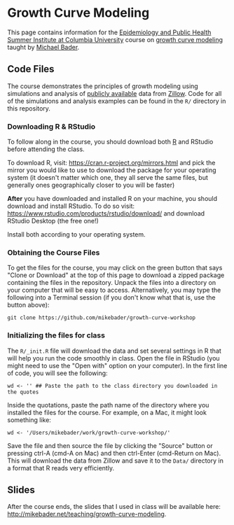 # Growth Curve Modeling

This page contains information for the [Epidemiology and Public Health Summer Institute at Columbia University][epic] course on [growth curve modeling][gmm] taught by [Michael Bader][mdmb]. 

[epic]: https://www.mailman.columbia.edu/research/epidemiology-and-population-health-summer-institute-columbia-university-epic
[gmm]: https://reg.abcsignup.com/reg/event_page.aspx?ek=0013-0020-5f2290882f884f149df911a9c58516a7
[mdmb]: https://mikebader.net/

## Code Files

The course demonstrates the principles of growth modeling using simulations and analysis of [publicly available][zillow-data] data from [Zillow][]. Code for all of the simulations and analysis examples can be found in the `R/` directory in this repository. 

[zillow-data]: https://www.zillow.com/research/data/
[Zillow]: http://www.zillow.com/

### Downloading R & RStudio
To follow along in the course, you should download both [R][] and RStudio before attending the class. 

[R]: https://ctan.r-project.org/
[RStudio]: https://www.rstudio.com/

To download R, visit: https://cran.r-project.org/mirrors.html and pick the mirror you would like to use to download the package for your operating system (it doesn't matter which one, they all serve the same files, but generally ones geographically closer to you will be faster)

**After** you have downloaded and installed R on your machine, you should download and install RStudio. To do so visit: https://www.rstudio.com/products/rstudio/download/ and download RStudio Desktop (the free one!)

Install both according to your operating system.

### Obtaining the Course Files

To get the files for the course, you may click on the green button that says "Clone or Download" at the top of this page to download a zipped package containing the files in the repository. Unpack the files into a directory on your computer that will be easy to access. Alternatively, you may type the following into a Terminal session (if you don't know what that is, use the button above): 

	git clone https://github.com/mikebader/growth-curve-workshop

### Initializing the files for class

The `R/_init.R` file will download the data and set several settings in R that will help you run the code smoothly in class. Open the file in RStudio (you might need to use the "Open with" option on your computer). In the first line of code, you will see the following: 

	wd <- '' ## Paste the path to the class directory you downloaded in the quotes

Inside the quotations, paste the path name of the directory where you installed the files for the course. For example, on a Mac, it might look something like: 

	wd <- '/Users/mikebader/work/growth-curve-workshop/'

Save the file and then source the file by clicking the "Source" button or pressing ctrl-A (cmd-A on Mac) and then ctrl-Enter (cmd-Return on Mac). This will download the data from Zillow and save it to the `Data/` directory in a format that R reads very efficiently.

## Slides

After the course ends, the slides that I used in class will be available here: <http://mikebader.net/teaching/growth-curve-modeling>.


